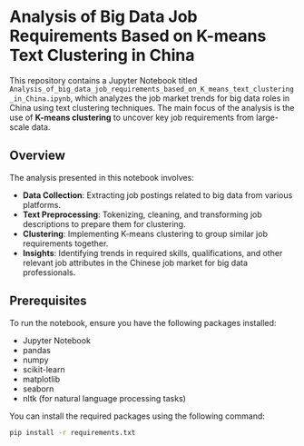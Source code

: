 # Analysis of Big Data Job Requirements Based on K-means Text Clustering in China

This repository contains a Jupyter Notebook titled `Analysis_of_big_data_job_requirements_based_on_K_means_text_clustering_in_China.ipynb`, which analyzes the job market trends for big data roles in China using text clustering techniques. The main focus of the analysis is the use of **K-means clustering** to uncover key job requirements from large-scale data.

## Overview

The analysis presented in this notebook involves:
- **Data Collection**: Extracting job postings related to big data from various platforms.
- **Text Preprocessing**: Tokenizing, cleaning, and transforming job descriptions to prepare them for clustering.
- **Clustering**: Implementing K-means clustering to group similar job requirements together.
- **Insights**: Identifying trends in required skills, qualifications, and other relevant job attributes in the Chinese job market for big data professionals.

## Prerequisites

To run the notebook, ensure you have the following packages installed:

- Jupyter Notebook
- pandas
- numpy
- scikit-learn
- matplotlib
- seaborn
- nltk (for natural language processing tasks)

You can install the required packages using the following command:

```bash
pip install -r requirements.txt
